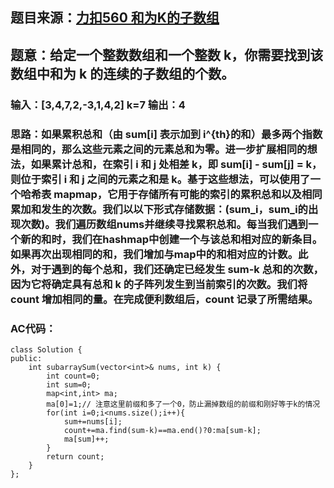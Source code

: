 ## 题目来源：[力扣560 和为K的子数组](https://leetcode-cn.com/problems/subarray-sum-equals-k/)

## 题意：给定一个整数数组和一个整数 k，你需要找到该数组中和为 k 的连续的子数组的个数。

### 输入：[3,4,7,2,-3,1,4,2] k=7 输出：4

### 思路：如果累积总和（由 sum[i] 表示加到 i^{th}的和）最多两个指数是相同的，那么这些元素之间的元素总和为零。进一步扩展相同的想法，如果累计总和，在索引 i 和 j 处相差 k，即 sum[i] - sum[j] = k，则位于索引 i 和 j 之间的元素之和是 k。基于这些想法，可以使用了一个哈希表 mapmap，它用于存储所有可能的索引的累积总和以及相同累加和发生的次数。我们以以下形式存储数据：(sum_i，sum_i的出现次数)。我们遍历数组nums并继续寻找累积总和。每当我们遇到一个新的和时，我们在hashmap中创建一个与该总和相对应的新条目。如果再次出现相同的和，我们增加与map中的和相对应的计数。此外，对于遇到的每个总和，我们还确定已经发生 sum-k 总和的次数，因为它将确定具有总和 k 的子阵列发生到当前索引的次数。我们将 count 增加相同的量。在完成便利数组后，count 记录了所需结果。

### AC代码：
```
class Solution {
public:
    int subarraySum(vector<int>& nums, int k) {
        int count=0;
        int sum=0;
        map<int,int> ma;
        ma[0]=1;// 注意这里前缀和多了一个0，防止漏掉数组的前缀和刚好等于k的情况
        for(int i=0;i<nums.size();i++){
            sum+=nums[i];
            count+=ma.find(sum-k)==ma.end()?0:ma[sum-k];
            ma[sum]++;
        }
        return count;
    }
};
```

